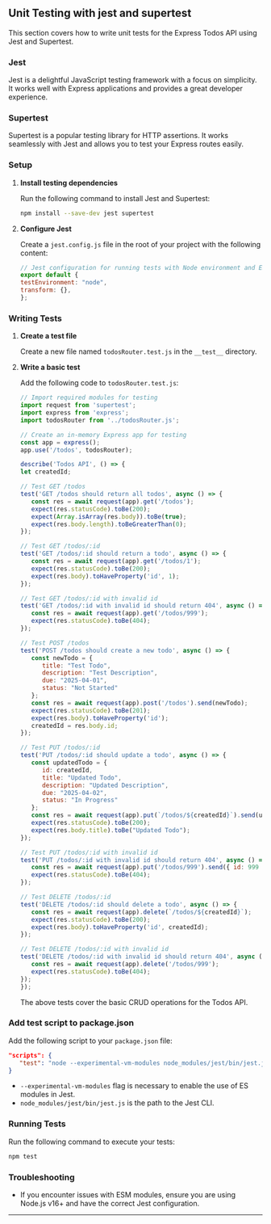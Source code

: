 ## **Unit Testing with jest and supertest**

This section covers how to write unit tests for the Express Todos API using Jest and Supertest.

### **Jest**

Jest is a delightful JavaScript testing framework with a focus on simplicity. It works well with Express applications and provides a great developer experience.

### **Supertest**

Supertest is a popular testing library for HTTP assertions. It works seamlessly with Jest and allows you to test your Express routes easily.

### **Setup**

1. **Install testing dependencies**  

   Run the following command to install Jest and Supertest:

   ```bash
   npm install --save-dev jest supertest
   ```

2. **Configure Jest**  

   Create a `jest.config.js` file in the root of your project with the following content:

   ```js
   // Jest configuration for running tests with Node environment and ES modules
   export default {
   testEnvironment: "node",
   transform: {},
   };
   ```

### **Writing Tests**

1. **Create a test file** 

   Create a new file named `todosRouter.test.js` in the `__test__` directory.

2. **Write a basic test**  

   Add the following code to `todosRouter.test.js`:

   ```js
   // Import required modules for testing
   import request from 'supertest';
   import express from 'express';
   import todosRouter from '../todosRouter.js';

   // Create an in-memory Express app for testing
   const app = express();
   app.use('/todos', todosRouter);

   describe('Todos API', () => {
   let createdId;

   // Test GET /todos
   test('GET /todos should return all todos', async () => {
      const res = await request(app).get('/todos');
      expect(res.statusCode).toBe(200);
      expect(Array.isArray(res.body)).toBe(true);
      expect(res.body.length).toBeGreaterThan(0);
   });

   // Test GET /todos/:id
   test('GET /todos/:id should return a todo', async () => {
      const res = await request(app).get('/todos/1');
      expect(res.statusCode).toBe(200);
      expect(res.body).toHaveProperty('id', 1);
   });

   // Test GET /todos/:id with invalid id
   test('GET /todos/:id with invalid id should return 404', async () => {
      const res = await request(app).get('/todos/999');
      expect(res.statusCode).toBe(404);
   });

   // Test POST /todos
   test('POST /todos should create a new todo', async () => {
      const newTodo = {
         title: "Test Todo",
         description: "Test Description",
         due: "2025-04-01",
         status: "Not Started"
      };
      const res = await request(app).post('/todos').send(newTodo);
      expect(res.statusCode).toBe(201);
      expect(res.body).toHaveProperty('id');
      createdId = res.body.id;
   });

   // Test PUT /todos/:id
   test('PUT /todos/:id should update a todo', async () => {
      const updatedTodo = {
         id: createdId,
         title: "Updated Todo",
         description: "Updated Description",
         due: "2025-04-02",
         status: "In Progress"
      };
      const res = await request(app).put(`/todos/${createdId}`).send(updatedTodo);
      expect(res.statusCode).toBe(200);
      expect(res.body.title).toBe("Updated Todo");
   });

   // Test PUT /todos/:id with invalid id
   test('PUT /todos/:id with invalid id should return 404', async () => {
      const res = await request(app).put('/todos/999').send({ id: 999 });
      expect(res.statusCode).toBe(404);
   });

   // Test DELETE /todos/:id
   test('DELETE /todos/:id should delete a todo', async () => {
      const res = await request(app).delete(`/todos/${createdId}`);
      expect(res.statusCode).toBe(200);
      expect(res.body).toHaveProperty('id', createdId);
   });

   // Test DELETE /todos/:id with invalid id
   test('DELETE /todos/:id with invalid id should return 404', async () => {
      const res = await request(app).delete('/todos/999');
      expect(res.statusCode).toBe(404);
   });
   });
   ```

   The above tests cover the basic CRUD operations for the Todos API.

### **Add test script to package.json**

Add the following script to your `package.json` file:

```json
"scripts": {
   "test": "node --experimental-vm-modules node_modules/jest/bin/jest.js"
}
```

- `--experimental-vm-modules` flag is necessary to enable the use of ES modules in Jest.
- `node_modules/jest/bin/jest.js` is the path to the Jest CLI.

### **Running Tests**

Run the following command to execute your tests:

```bash
npm test
```

### **Troubleshooting**

- If you encounter issues with ESM modules, ensure you are using Node.js v16+ and have the correct Jest configuration.

---